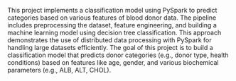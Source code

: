 This project implements a classification model using PySpark to predict categories based on various features of blood donor data. The pipeline includes preprocessing the dataset, feature engineering, and building a machine learning model using decision tree classification. This approach demonstrates the use of distributed data processing with PySpark for handling large datasets efficiently.
The goal of this project is to build a classification model that predicts donor categories (e.g., donor type, health conditions) based on features like age, gender, and various biochemical parameters (e.g., ALB, ALT, CHOL).
